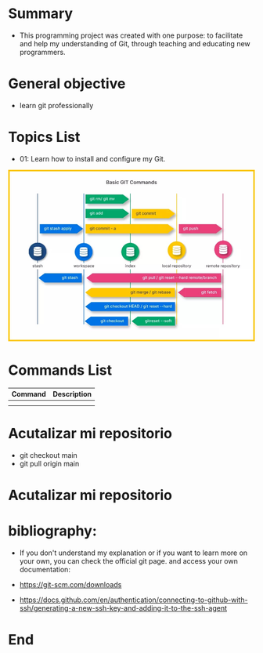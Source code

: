 # Summary

- This programming project was created with one purpose: to facilitate and help my understanding of Git, through teaching and educating new programmers.

# General objective

- learn git professionally

# Topics List

- 01: Learn how to install and configure my Git.

![Header](./src\custom\img\00_commands.jpg)

# Commands List

| Command | Description |
| :-----: | :-----: |
|  |  |
|  |  |

# Acutalizar mi repositorio

- git checkout main
- git pull origin main

# Acutalizar mi repositorio

# bibliography:

- If you don't understand my explanation or if you want to learn more on your own, you can check the official git page. and access your own documentation:

- https://git-scm.com/downloads

- https://docs.github.com/en/authentication/connecting-to-github-with-ssh/generating-a-new-ssh-key-and-adding-it-to-the-ssh-agent

# End
